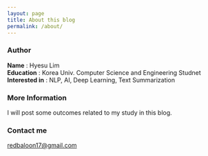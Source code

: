 ```yaml
---
layout: page
title: About this blog
permalink: /about/
---
```


### Author
**Name** : Hyesu Lim<br>
**Education** : Korea Univ. Computer Science and Engineering Studnet<br>
**Interested in** : NLP, AI, Deep Learning, Text Summarization

### More Information

I will post some outcomes related to my study in this blog.

### Contact me

[redbaloon17@gmail.com](mailto:redbaloon17@gmail.com)
